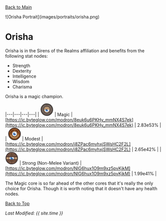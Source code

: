 [Back to Main](index.md)

<span id="orisha">
![Orisha Portrait](images/portraits/orisha.png)
</span>

# Orisha

Orisha is in the Sirens of the Realms affiliation and benefits from the following stat nodes:

* Strength
* Dexterity
* Intelligence
* Wisdom
* Charisma

Orisha is a magic champion.

|---|---|---|---|
| ![Magic Core](images/core_4_magic.png) | Magic | [https://ic.byteglow.com/modron/8euk6u6PKHy_mmNX4S7ek](https://ic.byteglow.com/modron/8euk6u6PKHy_mmNX4S7ek) | 2.83e53% |
| ![Modest Core](images/core_1_modest.png) | Modest | [https://ic.byteglow.com/modron/i8ZPac6myhxjSWsHC2F2L](https://ic.byteglow.com/modron/i8ZPac6myhxjSWsHC2F2L) | 2.65e42% |
| ![Strong Core](images/core_2_strong.png) | Strong (Non-Melee Variant) | [https://ic.byteglow.com/modron/NlG6hux1O9m9xz5pvKjkM](https://ic.byteglow.com/modron/NlG6hux1O9m9xz5pvKjkM) | 1.99e41% |

The Magic core is so far ahead of the other cores that it's really the only choice for Orisha. Though it is worth noting that it doesn't have any health nodes.

[Back to Top](#top)

*Last Modified: {{ site.time }}*